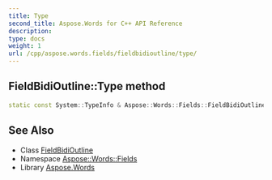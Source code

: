 ```yaml
---
title: Type
second_title: Aspose.Words for C++ API Reference
description: 
type: docs
weight: 1
url: /cpp/aspose.words.fields/fieldbidioutline/type/
---
```

## FieldBidiOutline::Type method




```cpp
static const System::TypeInfo & Aspose::Words::Fields::FieldBidiOutline::Type()
```

## See Also

* Class [FieldBidiOutline](../)
* Namespace [Aspose::Words::Fields](../../)
* Library [Aspose.Words](../../../)
